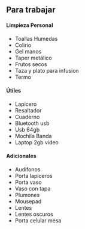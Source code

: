 ## Para trabajar
#### Limpieza Personal
* Toallas Humedas
* Colirio
* Gel manos
* Taper metálico
* Frutos secos
* Taza y plato para infusion
* Termo

#### Útiles
* Lapicero
* Resaltador
* Cuaderno
* Bluetooth usb
* Usb 64gb
* Mochila Banda
* Laptop 2gb video

#### Adicionales
* Audifonos
* Porta lapiceros
* Porta vaso
* Vaso con tapa
* Plumones
* Mousepad
* Lentes
* Lentes oscuros
* Porta celular mesa
